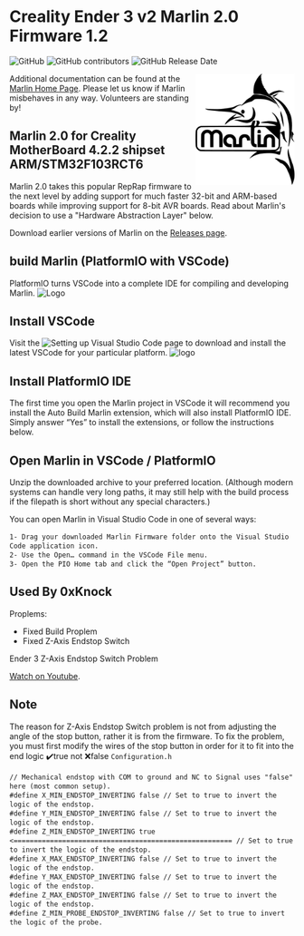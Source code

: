 # Creality Ender 3 v2 Marlin 2.0 Firmware 1.2 

![GitHub](https://img.shields.io/github/license/marlinfirmware/marlin.svg)
![GitHub contributors](https://img.shields.io/github/contributors/marlinfirmware/marlin.svg)
![GitHub Release Date](https://img.shields.io/github/release-date/marlinfirmware/marlin.svg)

<img align="right" width=175 src="buildroot/share/pixmaps/logo/marlin-250.png" />

Additional documentation can be found at the [Marlin Home Page](http://marlinfw.org/).
Please let us know if Marlin misbehaves in any way. Volunteers are standing by!

## Marlin 2.0 for Creality MotherBoard 4.2.2 shipset ARM/STM32F103RCT6

Marlin 2.0 takes this popular RepRap firmware to the next level by adding support for much faster 32-bit and ARM-based boards while improving support for 8-bit AVR boards. Read about Marlin's decision to use a "Hardware Abstraction Layer" below.

Download earlier versions of Marlin on the [Releases page](https://github.com/MarlinFirmware/Marlin/releases).

## build Marlin (PlatformIO with VSCode)
PlatformIO turns VSCode into a complete IDE for compiling and developing Marlin.
![Logo](https://marlinfw.org/assets/images/basics/install_platformio_vscode/platformio_vscode_screenshot.png)


## Install VSCode

Visit the ![Setting up Visual Studio Code]([https://www.google.com](https://code.visualstudio.com/docs/setup/setup-overview)) page to download and install the latest VSCode for your particular platform.
![logo](https://marlinfw.org/assets/images/basics/install_platformio_vscode/install_platformio_vscode.png)
## Install PlatformIO IDE
The first time you open the Marlin project in VSCode it will recommend you install the Auto Build Marlin extension, which will also install PlatformIO IDE. Simply answer “Yes” to install the extensions, or follow the instructions below.

## Open Marlin in VSCode / PlatformIO
Unzip the downloaded archive to your preferred location. (Although modern systems can handle very long paths, it may still help with the build process if the filepath is short without any special characters.)

You can open Marlin in Visual Studio Code in one of several ways:

    1- Drag your downloaded Marlin Firmware folder onto the Visual Studio Code application icon.
    2- Use the Open… command in the VSCode File menu.
    3- Open the PIO Home tab and click the “Open Project” button.






## Used By 0xKnock
Proplems:

- Fixed Build Proplem
- Fixed Z-Axis Endstop Switch


Ender 3 Z-Axis Endstop Switch Problem 

[Watch on Youtube](https://www.youtube.com/watch?v=O4idrobsljs&t=3s&ab_channel=Tombof3DPrintedHorrors).


## Note
The reason for Z-Axis Endstop Switch problem is not from adjusting the angle of the stop button, rather it is from the firmware. To fix the problem, you must first modify the wires of the stop button in order for it to fit into the end logic :heavy_check_mark:true not :x:false
```Configuration.h```

```
// Mechanical endstop with COM to ground and NC to Signal uses "false" here (most common setup).
#define X_MIN_ENDSTOP_INVERTING false // Set to true to invert the logic of the endstop.
#define Y_MIN_ENDSTOP_INVERTING false // Set to true to invert the logic of the endstop.
#define Z_MIN_ENDSTOP_INVERTING true <====================================================== // Set to true to invert the logic of the endstop.
#define X_MAX_ENDSTOP_INVERTING false // Set to true to invert the logic of the endstop.
#define Y_MAX_ENDSTOP_INVERTING false // Set to true to invert the logic of the endstop.
#define Z_MAX_ENDSTOP_INVERTING false // Set to true to invert the logic of the endstop.
#define Z_MIN_PROBE_ENDSTOP_INVERTING false // Set to true to invert the logic of the probe.
```
